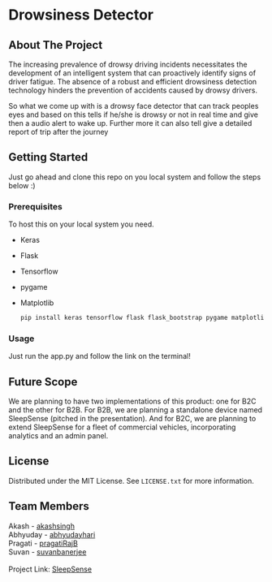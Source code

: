 # Drowsiness Detector
## About The Project

The increasing prevalence of drowsy driving incidents necessitates the development of an intelligent system that can proactively identify signs of driver fatigue. The absence of a robust and efficient drowsiness detection technology hinders the prevention of accidents caused by drowsy drivers.

So what we come up with is a drowsy face detector that can track peoples eyes and based on this tells if he/she is drowsy or not in real time and give then a audio alert to wake up. Further more it can also tell give a detailed report of trip after the journey

## Getting Started
Just go ahead and clone this repo on you local system and follow the steps below :)

### Prerequisites

To host this on your local system you need.
* Keras
* Flask
* Tensorflow
* pygame
* Matplotlib
  
  ```sh
  pip install keras tensorflow flask flask_bootstrap pygame matplotlib
  ```

### Usage

Just run the app.py and follow the link on the terminal!

## Future Scope

We are planning to have two implementations of this product: one for B2C and the other for B2B. For B2B, we are planning a standalone device named SleepSense (pitched in the presentation). And for B2C, we are planning to extend SleepSense for a fleet of commercial vehicles, incorporating analytics and an admin panel.

## License

Distributed under the MIT License. See `LICENSE.txt` for more information.



## Team Members

Akash - [akashsingh](https://github.com/Akash-Singh04) <br>
Abhyuday - [abhyudayhari](https://github.com/abhyudayhari) <br>
Pragati - [pragatiRajB](https://github.com/pragatiRajB) <br>
Suvan - [suvanbanerjee](https://github.com/suvanbanerjee) <br>
<br>
Project Link: [SleepSense](https://github.com/Akash-Singh04/Drowsiness-Detector)
